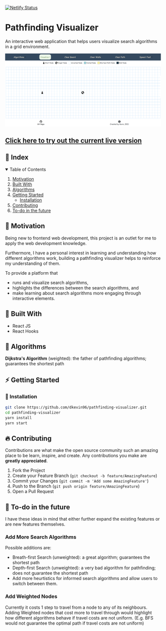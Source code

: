 [![Netlify Status](https://api.netlify.com/api/v1/badges/1ca7265a-40c3-456e-878a-5e995ca193e8/deploy-status)](https://app.netlify.com/sites/pathfinding-visualizer-kevin/deploys)
# Pathfinding Visualizer

An interactive web application that helps users visualize search algorithms in a grid environment.

<img src="./src/media/pathfinding.gif">

## [Click here to try out the current live version](https://pathfinding-visualizer-kevin.netlify.app)

<!-- TABLE OF CONTENTS -->

## :ledger: Index

<details open="open">
  <summary>Table of Contents</summary>
  <ol>
    <li>
      <a href="#beginner-motivation">Motivation</a>
    </li>
    <li>
     <a href="#hammer-built-with">Built With</a>
    </li>
       <li>
     <a href="#book-algorithms">Algorithms</a>
    </li>
    <li>
      <a href="#zap-getting-started">Getting Started</a>
      <ul>
        <li><a href="#electric_plug-installation">Installation</a></li>
      </ul>
    </li>
    <li><a href="#fire-contributing">Contributing</a></li>
    <li><a href="#cactus-to-do-in-the-future">To-do in the future</a></li>
  </ol>
</details>

## :beginner: Motivation

Being new to frontend web development, this project is an outlet for me to apply the web development knowledge.

Furthermore, I have a personal interest in learning and understanding how different algorithms work, building a pathfinding visualizer helps to reinforce my understanding of them.

To provide a platform that

- runs and visualize search algorithms,
- highlights the differences between the search algorithms, and
- make learning about search algorithms more engaging through interactive elements.

## :hammer: Built With

- React JS
- React Hooks

## :book: Algorithms

**Dijkstra's Algorithm** (weighted): the father of pathfinding algorithms; guarantees the shortest path

<!-- GETTING STARTED -->

## :zap: Getting Started

### :electric_plug: Installation

```bash
git clone https://github.com/dkevin96/pathfinding-visualizer.git
cd pathfinding-visualizer
yarn install
yarn start
```

<!-- CONTRIBUTING -->

## :fire: Contributing

Contributions are what make the open source community such an amazing place to be learn, inspire, and create. Any contributions you make are **greatly appreciated**.

1. Fork the Project
2. Create your Feature Branch (`git checkout -b feature/AmazingFeature`)
3. Commit your Changes (`git commit -m 'Add some AmazingFeature'`)
4. Push to the Branch (`git push origin feature/AmazingFeature`)
5. Open a Pull Request

## :cactus: To-do in the future

I have these ideas in mind that either further expand the existing features or are new features themselves.

### Add More Search Algorithms

Possible additions are:

- Breath-first Search (unweighted): a great algorithm; guarantees the shortest path
- Depth-first Search (unweighted): a very bad algorithm for pathfinding; does not guarantee the shortest path
- Add more heurtistics for informed search algorithms and allow users to switch between them.

### Add Weighted Nodes

Currently it costs 1 step to travel from a node to any of its neighbours. Adding Weighted nodes that cost more to travel through would highlight how different algorithms behave if travel costs are not uniform. (E.g. BFS would not guarantee the optimal path if travel costs are not uniform)
